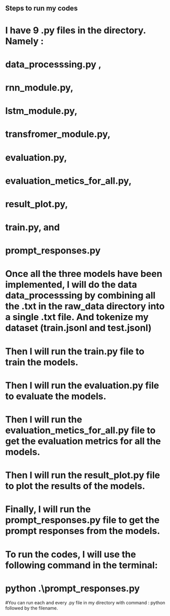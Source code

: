## Steps to run my codes

# I have 9 .py files in the directory. Namely :

# data_processsing.py , 
# rnn_module.py, 
# lstm_module.py, 
# transfromer_module.py, 
# evaluation.py, 
# evaluation_metics_for_all.py,
# result_plot.py, 
# train.py, and 
# prompt_responses.py

# Once all the three models have been implemented, I will do the data data_processsing by combining all the .txt in the raw_data directory into a single .txt file. And tokenize my dataset (train.jsonl and test.jsonl)

# Then I will run the train.py file to train the models.
# Then I will run the evaluation.py file to evaluate the models.
# Then I will run the evaluation_metics_for_all.py file to get the evaluation metrics for all the models.
# Then I will run the result_plot.py file to plot the results of the models.
# Finally, I will run the prompt_responses.py file to get the prompt responses from the models.


# To run the codes, I will use the following command in the terminal:

# python .\prompt_responses.py

#You can run each and every .py file in my directory with command : python followed by the filename.
